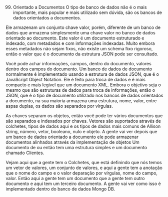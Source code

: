 99. Orientado a Documentos
O tipo de banco de dados não é o mais importante, mais popular e mais utilizado sem dúvida, são os bancos de dados orientados a documentos.

Ele armazenam um conjunto chave valor, porém, diferente de um banco de dados que armazena simplesmente uma chave valor no banco de dados orientado ao documento. Este valor é um documento estruturado e indexado, com metadados e com informações indexadas. Muito embora esses metadados não sejam fixos, não existe um schema fixo rigoroso, então o valor que é o documento da estrutura JSON pode ser consultado.

Você pode achar informações, campos, dentro do documento, valores dentro dos campos do documento. Um banco de dados de documento normalmente é implementado usando a estrutura de dados JSON, que é o JavaScript Object Notation. Ele é feito para troca de dados e é mais compacto e mais legível que um documento XML. Embora o objetivo seja o mesmo que são estruturas de dados para troca de informações, então o JSON, que é o tipo de documento utilizado nos bancos de dados orientados a documento, na sua maioria armazena uma estrutura, nome, valor, entre aspas duplas, os dados são separados por vírgulas.

As chaves separam os objetos, então você pode ter vários documentos que são separados e indexados por chaves.
Vetores são suportados através de colchetes, tipos de dados aqui e os tipos de dados mais comuns de Allison string, número, vetor, booleano, nulo e objeto. A gente vai ver depois que um banco de dados orientado a documento ele pode armazenar documentos alinhados através da implementação de objetos  Um documento de ou então tem uma estrutura simples e um documento chamado Clientes.

Vejam aqui que a gente tem o Colchetes, que está definindo que nós temos um vetor de valores, um conjunto de valores, e aqui a gente tem a anotação que o nome do campo e o valor deparação por vírgulas, nome do campo, valor. Então aqui a gente tem um documento que a gente tem outro documento e aqui tem um terceiro documento.
A gente vai ver como isso é implementado dentro do banco de dados Mongo DB.